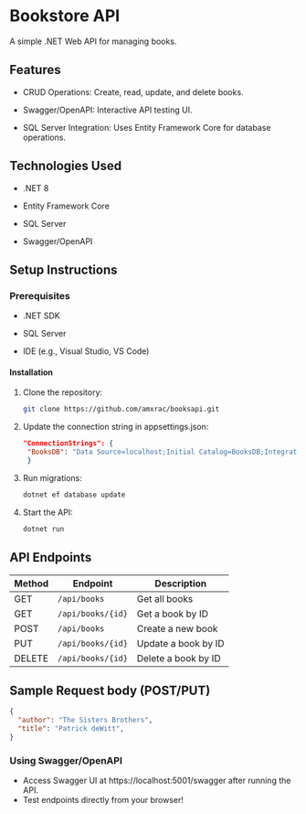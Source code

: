 # Bookstore API
A simple .NET Web API for managing books.


## Features
- CRUD Operations: Create, read, update, and delete books.

- Swagger/OpenAPI: Interactive API testing UI.

- SQL Server Integration: Uses Entity Framework Core for database operations.


## Technologies Used

- .NET 8

- Entity Framework Core

- SQL Server

- Swagger/OpenAPI


## Setup Instructions
### Prerequisites
  - .NET SDK

  - SQL Server

  - IDE (e.g., Visual Studio, VS Code)


#### Installation
1. Clone the repository:
   ``` bash
   git clone https://github.com/amxrac/booksapi.git
   ```
2. Update the connection string in appsettings.json:
   ```json
   "ConnectionStrings": {
    "BooksDB": "Data Source=localhost;Initial Catalog=BooksDB;Integrated Security=True;"
    }
   ```
3. Run migrations:
   ```bash
   dotnet ef database update
     ```
4. Start the API:
   ```bash
   dotnet run
    ```


## API Endpoints

| Method | Endpoint         | Description                |
|--------|------------------|----------------------------|
| GET    | `/api/books`     | Get all books              |
| GET    | `/api/books/{id}`| Get a book by ID           |
| POST   | `/api/books`     | Create a new book          |
| PUT    | `/api/books/{id}`| Update a book by ID        |
| DELETE | `/api/books/{id}`| Delete a book by ID        |


## Sample Request body (POST/PUT)
```json
{ 
  "author": "The Sisters Brothers",
  "title": "Patrick deWitt", 
}
```

### Using Swagger/OpenAPI
- Access Swagger UI at https://localhost:5001/swagger after running the API.
- Test endpoints directly from your browser!
